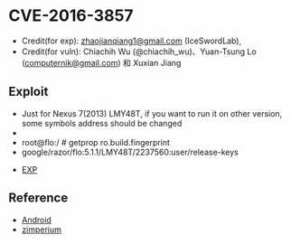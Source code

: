 # CVE-2016-3857

- Credit(for exp): zhaojianqiang1@gmail.com (IceSwordLab), 
- Credit(for vuln): Chiachih Wu (@chiachih_wu)、Yuan-Tsung Lo (computernik@gmail.com) 和 Xuxian Jiang

## Exploit

 * Just for Nexus 7(2013) LMY48T, if you want to run it on other version, some symbols address should be changed
 *
 * root@flo:/ # getprop ro.build.fingerprint
 * google/razor/flo:5.1.1/LMY48T/2237560:user/release-keys

- [EXP](./pwn.c)

## Reference

- [Android](https://source.android.com/security/bulletin/2016-08-01.html)
- [zimperium](https://blog.zimperium.com/nday-2017-0103-arbitrary-kernel-write-in-sys_oabi_epoll_wait/)
